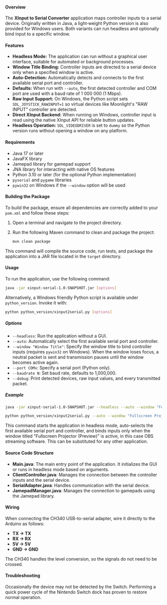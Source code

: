#### Overview

The **XInput to Serial Converter** application maps controller inputs to a serial device.  Originally written in Java, a light‑weight Python version is also provided for Windows users.  Both variants can run headless and optionally bind input to a specific window.

#### Features

- **Headless Mode:** The application can run without a graphical user interface, suitable for automated or background processes.
- **Window Title Binding:** Controller inputs are directed to a serial device only when a specified window is active.
- **Auto-Detection:** Automatically detects and connects to the first available serial port and controller.
- **Defaults:** When run with `--auto`, the first detected controller and COM port are used with a baud rate of 1&nbsp;000&nbsp;000 (1&nbsp;Mbps).
- **Raw Input Support:** On Windows, the Python script sets `SDL_JOYSTICK_RAWINPUT=1` so virtual devices like Moonlight's "RAW INPUT" controller are detected.
- **Direct XInput Backend:** When running on Windows, controller input is read using the native XInput API for reliable button updates.
- **Headless Operation:** `SDL_VIDEODRIVER` is set to `dummy` so the Python version runs without opening a window on any platform.

#### Requirements

- Java 17 or later
- JavaFX library
- Jamepad library for gamepad support
- JNA library for interacting with native OS features
- Python 3.10 or later (for the optional Python implementation)
 - `pyserial` and `pygame` libraries
 - `pywin32` on Windows if the `--window` option will be used

#### Building the Package

To build the package, ensure all dependencies are correctly added to your `pom.xml` and follow these steps:

1. Open a terminal and navigate to the project directory.
2. Run the following Maven command to clean and package the project:

    ```bash
    mvn clean package
    ```

This command will compile the source code, run tests, and package the application into a JAR file located in the `target` directory.

#### Usage

To run the application, use the following command:

```bash
java -jar xinput-serial-1.0-SNAPSHOT.jar [options]
```

Alternatively, a Windows friendly Python script is available under
`python_version`.  Invoke it with:

```bash
python python_version/xinput2serial.py [options]
```

##### Options

- `--headless`: Run the application without a GUI.
- `--auto`: Automatically select the first available serial port and controller.
 - `--window "Window Title"`: Specify the window title to bind controller inputs (requires `pywin32` on Windows). When the window loses focus, a neutral packet is sent and transmission pauses until the window becomes active again.
- `--port COMx`: Specify a serial port (Python only).
- `--baudrate N`: Set baud rate, defaults to 1,000,000.
- `--debug`: Print detected devices, raw input values, and every transmitted packet.

##### Example

```bash
java -jar xinput-serial-1.0-SNAPSHOT.jar --headless --auto --window "Fullscreen Projector (Preview)"
```

```bash
python python_version/xinput2serial.py --auto --window "Fullscreen Projector (Preview)"
```

This command starts the application in headless mode, auto-selects the first available serial port and controller, and binds inputs only when the window titled "Fullscreen Projector (Preview)" is active, in this case OBS streaming software. This can be substituted for any other application.

#### Source Code Structure

- **Main.java**: The main entry point of the application. It initializes the GUI or runs in headless mode based on arguments.
- **ClientController.java**: Manages the connection between the controller inputs and the serial device.
- **SerialAdapter.java**: Handles communication with the serial device.
- **JamepadManager.java**: Manages the connection to gamepads using the Jamepad library.

#### Wiring

When connecting the CH340 USB-to-serial adapter, wire it directly to the Arduino as follows:

- **TX -> TX**
- **RX -> RX**
- **5V -> 5V**
- **GND -> GND**

The CH340 handles the level conversion, so the signals do not need to be crossed.

#### Troubleshooting

Occasionally the device may not be detected by the Switch. Performing a quick power cycle of the Nintendo Switch dock has proven to restore normal operation.
